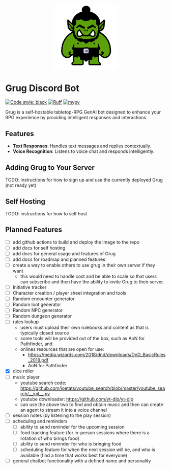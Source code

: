 <p align="center">
  <a href="./"><img src="./docs/assets/grug.png" alt="Grug Bot" width="200"></a>
</p>

# Grug Discord Bot

[![Code style: black](https://img.shields.io/badge/code%20style-black-000000.svg)](https://github.com/psf/black)
[![Ruff](https://img.shields.io/endpoint?url=https://raw.githubusercontent.com/astral-sh/ruff/main/assets/badge/v2.json)](https://github.com/astral-sh/ruff)
[![mypy](https://img.shields.io/badge/mypy-checked-blue)](https://github.com/python/mypy)

Grug is a self-hostable tabletop-RPG GenAI bot designed to enhance your RPG experience by providing intelligent
responses and interactions.

## Features

- **Text Responses**: Handles text messages and replies contextually.
- **Voice Recognition**: Listens to voice chat and responds intelligently.

## Adding Grug to Your Server

TODO: instructions for how to sign up and use the currently deployed Grug (not ready yet)

## Self Hosting

TODO: instructions for how to self host

## Planned Features

- [ ] add github actions to build and deploy the image to the repo
- [ ] add docs for self hosting
- [ ] add docs for general usage and features of Grug
- [ ] add docs for roadmap and planned features
- [ ] create a way to enable others to use grug in their own server if they want
   - this would need to handle cost and be able to scale so that users can subscribe and then have the ability to
     invite Grug to their server.
- [ ] Initiative tracker
- [ ] Character creation / player sheet integration and tools
- [ ] Random encounter generator
- [ ] Random loot generator
- [ ] Random NPC generator
- [ ] Random dungeon generator
- [ ] rules lookup
   - users must upload their own rulebooks and content as that is typically closed source
   - some tools will be provided out of the box, such as AoN for Pathfinder, and
   - onlines resources that are open for use:
      - https://media.wizards.com/2018/dnd/downloads/DnD_BasicRules_2018.pdf
      - AoN for Pathfinder
- [x] dice roller
- [ ] music player
   - youtube search code: https://github.com/joetats/youtube_search/blob/master/youtube_search/__init__.py
   - youtube downloader: https://github.com/yt-dlp/yt-dlp
   - can use the above two to find and obtain music and then can create an agent to stream it into a voice channel
- [ ] session notes (by listening to the play session)
- [ ] scheduling and reminders
   - [ ] ability to send reminder for the upcoming session
   - [ ] food tracking feature (for in-person sessions where there is a rotation of who brings food)
   - [ ] ability to send reminder for who is bringing food
   - [ ] scheduling feature for when the next session will be, and who is available (find a time that works best for
     everyone)
- [ ] general chatbot functionality with a defined name and personality
